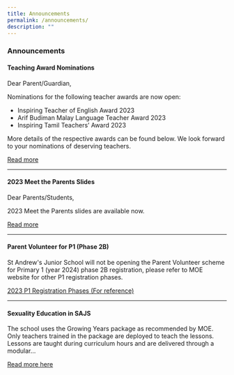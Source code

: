 ```yaml
---
title: Announcements
permalink: /announcements/
description: ""
---
```

### Announcements

#### Teaching Award Nominations

Dear Parent/Guardian,

Nominations for the following teacher awards are now open:

*   Inspiring Teacher of English Award 2023
*   Arif Budiman Malay Language Teacher Award 2023
*   Inspiring Tamil Teachers’ Award 2023

More details of the respective awards can be found below. We look forward to your nominations of deserving teachers.

[Read more](/letters-and-updates/teachingawardnominations/)

* * *

#### 2023 Meet the Parents Slides

Dear Parents/Students,

2023 Meet the Parents slides are available now.

[Read more](/letters-and-updates/2023mtp/)

* * *

#### Parent Volunteer for P1 (Phase 2B)

St Andrew's Junior School will not be opening the Parent Volunteer scheme for Primary 1 (year 2024) phase 2B registration, please refer to MOE website for other P1 registration phases.

[2023 P1 Registration Phases (For reference)](https://www.moe.gov.sg/primary/p1-registration/registration-phases-key-dates)

* * *

#### Sexuality Education in SAJS

The school uses the Growing Years package as recommended by MOE. Only teachers trained in the package are deployed to teach the lessons. Lessons are taught during curriculum hours and are delivered through a modular...  
  
[Read more here](https://staging.dnfzur975cvj1.amplifyapp.com/committee/Character-Education/sexuality-education/)